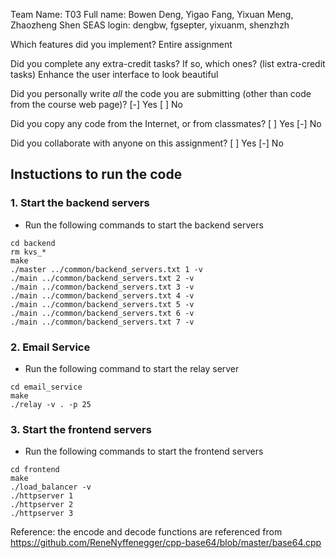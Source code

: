 Team Name: T03
Full name:  Bowen Deng, Yigao Fang, Yixuan Meng, Zhaozheng Shen
SEAS login: dengbw, fgsepter, yixuanm, shenzhzh

Which features did you implement? 
  Entire assignment

Did you complete any extra-credit tasks? If so, which ones?
  (list extra-credit tasks)
  Enhance the user interface to look beautiful

Did you personally write _all_ the code you are submitting
(other than code from the course web page)?
  [-] Yes
  [ ] No

Did you copy any code from the Internet, or from classmates?
  [ ] Yes
  [-] No

Did you collaborate with anyone on this assignment?
  [ ] Yes
  [-] No

## Instuctions to run the code

### 1. Start the backend servers
- Run the following commands to start the backend servers
```
cd backend
rm kvs_*
make
./master ../common/backend_servers.txt 1 -v
./main ../common/backend_servers.txt 2 -v
./main ../common/backend_servers.txt 3 -v
./main ../common/backend_servers.txt 4 -v
./main ../common/backend_servers.txt 5 -v
./main ../common/backend_servers.txt 6 -v
./main ../common/backend_servers.txt 7 -v
```

### 2. Email Service
- Run the following command to start the relay server
```
cd email_service
make
./relay -v . -p 25
```

### 3. Start the frontend servers
- Run the following commands to start the frontend servers
```
cd frontend
make
./load_balancer -v
./httpserver 1
./httpserver 2
./httpserver 3
```

Reference: the encode and decode functions are referenced from https://github.com/ReneNyffenegger/cpp-base64/blob/master/base64.cpp